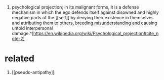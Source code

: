 1. psychological projection; in its malignant forms, it is a defense mechanism in which the ego defends itself against disowned and highly negative parts of the [[self]] by denying their existence in themselves and attributing them to others, breeding misunderstanding and causing untold interpersonal damage.^[https://en.wikipedia.org/wiki/Psychological_projection#cite_note-2]

# related
1. [[pseudo-antipathy]]